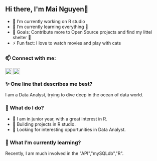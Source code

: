 ## Hi there, I'm Mai Nguyen👋

- 🔭 I’m currently working on R studio
- 🌱 I’m currently learning everything 🤣
- 🥅 Goals: Contribute more to Open Source projects and find my littel shelter :city_sunrise:
- ⚡ Fun fact: I love to watch movies and play with cats 


### 📫 Connect with me:
[<img align="left" alt="codeSTACKr | LinkedIn" width="22px" src="https://cdn.jsdelivr.net/npm/simple-icons@v3/icons/linkedin.svg" />][linkedin]
[<img align="left" alt="codeSTACKr | Instagram" width="22px" src="https://cdn.jsdelivr.net/npm/simple-icons@v3/icons/instagram.svg" />][instagram]

<br>


### :sparkles: One line that describes me best?

I am a Data Analyst, trying to dive deep in the ocean of data world.


### 🤔 What do I do? 

 - :green_book: I am in junior year, with a great interest in R.
 - :green_book: Building projects in R studio. 
 - :green_book: Looking for interesting opportunities in Data Analyst.

### 🌱 What I’m currently learning?

Recently, I am much involved in the "API","mySQLdb","R".


[instagram]: https://www.instagram.com/hm.3112/
[linkedin]: https://www.linkedin.com/in/nguyen-mai-999799187/
